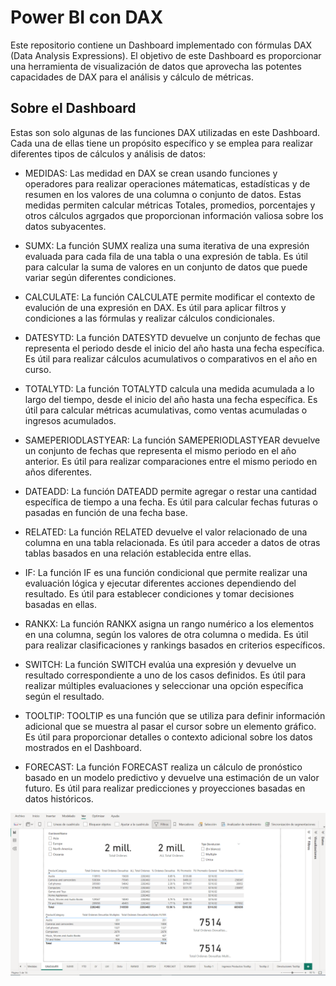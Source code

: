 # Power BI con DAX

Este repositorio contiene un Dashboard implementado con fórmulas DAX (Data Analysis Expressions). El objetivo de este Dashboard es proporcionar una herramienta de visualización de datos que aprovecha las potentes capacidades de DAX para el análisis y cálculo de métricas.


## Sobre el Dashboard

Estas son solo algunas de las funciones DAX utilizadas en este Dashboard. Cada una de ellas tiene un propósito específico y se emplea para realizar diferentes tipos de cálculos y análisis de datos:

* MEDIDAS: Las medidad en DAX se crean usando funciones y operadores para realizar operaciones mátematicas, estadísticas y de resumen en los valores de una columna o conjunto de datos. Estas medidas permiten calcular métricas Totales, promedios, porcentajes y otros cálculos agrgados que proporcionan  información valiosa sobre los datos subyacentes.

* SUMX: La función SUMX realiza una suma iterativa de una expresión evaluada para cada fila de una tabla o una expresión de tabla. Es útil para calcular la suma de valores en un conjunto de datos que puede variar según diferentes condiciones.

* CALCULATE: La función CALCULATE permite modificar el contexto de evalución de una expresión en DAX. Es útil para aplicar filtros y condiciones a las fórmulas y realizar cálculos condicionales.

* DATESYTD: La función DATESYTD devuelve un conjunto de fechas que representa el periodo desde el inicio del año hasta una fecha específica. Es útil para realizar cálculos acumulativos o comparativos en el año en curso.

* TOTALYTD: La función TOTALYTD calcula una medida acumulada a lo largo del tiempo, desde el inicio del año hasta una fecha específica. Es útil para calcular métricas acumulativas, como ventas acumuladas o ingresos acumulados.

* SAMEPERIODLASTYEAR: La función SAMEPERIODLASTYEAR devuelve un conjunto de fechas que representa el mismo periodo en el año anterior. Es útil para realizar comparaciones entre el mismo periodo en años diferentes.

* DATEADD: La función DATEADD permite agregar o restar una cantidad específica de tiempo a una fecha. Es útil para calcular fechas futuras o pasadas en función de una fecha base.

* RELATED: La función RELATED devuelve el valor relacionado de una columna en una tabla relacionada. Es útil para acceder a datos de otras tablas basados en una relación establecida entre ellas.

* IF: La función IF es una función condicional que permite realizar una evaluación lógica y ejecutar diferentes acciones dependiendo del resultado. Es útil para establecer condiciones y tomar decisiones basadas en ellas.

* RANKX: La función RANKX asigna un rango numérico a los elementos en una columna, según los valores de otra columna o medida. Es útil para realizar clasificaciones y rankings basados en criterios específicos.

* SWITCH: La función SWITCH evalúa una expresión y devuelve un resultado correspondiente a uno de los casos definidos. Es útil para realizar múltiples evaluaciones y seleccionar una opción específica según el resultado.

* TOOLTIP: TOOLTIP es una función que se utiliza para definir información adicional que se muestra al pasar el cursor sobre un elemento gráfico. Es útil para proporcionar detalles o contexto adicional sobre los datos mostrados en el Dashboard.

* FORECAST: La función FORECAST realiza un cálculo de pronóstico basado en un modelo predictivo y devuelve una estimación de un valor futuro. Es útil para realizar predicciones y proyecciones basadas en datos históricos.


<p align="center">
  <img src="https://github.com/dlorenzanaa/bi-introduce-myself/blob/main/Imagenes/Dashboard%20DAX%20_CALCULATE.png" width="auto" alt="Logo">
</p>






